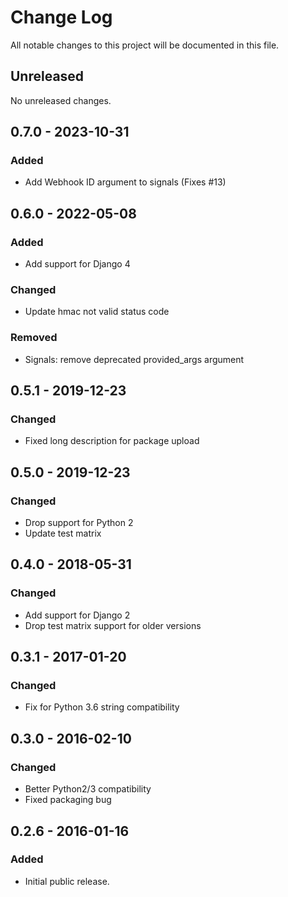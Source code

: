 # Change Log
All notable changes to this project will be documented in this file.

## Unreleased
No unreleased changes.

## 0.7.0 - 2023-10-31
### Added
- Add Webhook ID argument to signals (Fixes #13)

## 0.6.0 - 2022-05-08
### Added
- Add support for Django 4

### Changed
- Update hmac not valid status code

### Removed
- Signals: remove deprecated provided_args argument

## 0.5.1 - 2019-12-23
### Changed
- Fixed long description for package upload

## 0.5.0 - 2019-12-23
### Changed
- Drop support for Python 2
- Update test matrix

## 0.4.0 - 2018-05-31
### Changed
- Add support for Django 2
- Drop test matrix support for older versions

## 0.3.1 - 2017-01-20
### Changed
- Fix for Python 3.6 string compatibility

## 0.3.0 - 2016-02-10
### Changed
- Better Python2/3 compatibility
- Fixed packaging bug

## 0.2.6 - 2016-01-16
### Added
- Initial public release.
